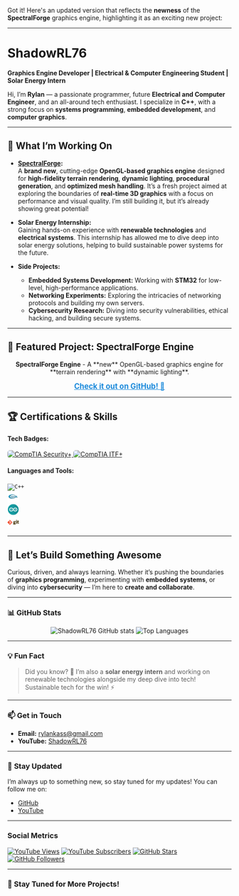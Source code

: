 Got it! Here's an updated version that reflects the **newness** of the **SpectralForge** graphics engine, highlighting it as an exciting new project:

---

# **ShadowRL76**

**Graphics Engine Developer | Electrical & Computer Engineering Student | Solar Energy Intern**

Hi, I’m **Rylan** — a passionate programmer, future **Electrical and Computer Engineer**, and an all-around tech enthusiast. I specialize in **C++**, with a strong focus on **systems programming**, **embedded development**, and **computer graphics**.

---

## 🚀 **What I’m Working On**
- **[SpectralForge](https://github.com/ShadowRL76/SpectralForge):**  
   A **brand new**, cutting-edge **OpenGL-based graphics engine** designed for **high-fidelity terrain rendering**, **dynamic lighting**, **procedural generation**, and **optimized mesh handling**. It’s a fresh project aimed at exploring the boundaries of **real-time 3D graphics** with a focus on performance and visual quality. I’m still building it, but it’s already showing great potential!
  
- **Solar Energy Internship:**  
   Gaining hands-on experience with **renewable technologies** and **electrical systems**. This internship has allowed me to dive deep into solar energy solutions, helping to build sustainable power systems for the future.
  
- **Side Projects:**  
   - **Embedded Systems Development:** Working with **STM32** for low-level, high-performance applications.
   - **Networking Experiments:** Exploring the intricacies of networking protocols and building my own servers.
   - **Cybersecurity Research:** Diving into security vulnerabilities, ethical hacking, and building secure systems.

---

## 🌟 **Featured Project: SpectralForge Engine**

<p align="center">
  <b>SpectralForge Engine</b> - A **new** OpenGL-based graphics engine for **terrain rendering** with **dynamic lighting**.
</p>
<p align="center">
  <a href="https://github.com/ShadowRL76/SpectralForge" style="font-size: 1.2em; color: #1c8adb; font-weight: bold;">Check it out on GitHub! 🚀</a>
</p>

---

## 🏆 **Certifications & Skills**

#### **Tech Badges:**
<p>
  <a href="https://www.comptia.org/certifications/security">
    <img src="https://img.shields.io/badge/CompTIA-Security%2B-brightgreen?style=for-the-badge&logo=comptia" alt="CompTIA Security+" style="border-radius: 5px;"/>
  </a>
  <a href="https://www.comptia.org/certifications/it-fundamentals">
    <img src="https://img.shields.io/badge/CompTIA-ITF%2B-blue?style=for-the-badge&logo=comptia" alt="CompTIA ITF+" style="border-radius: 5px;"/>
  </a>
</p>

#### **Languages and Tools:**
<code><img src="https://raw.githubusercontent.com/github/explore/master/topics/cplusplus/cplusplus.png" width="26" title="C++" style="margin-right: 10px;" /> <img src="https://raw.githubusercontent.com/github/explore/master/topics/opengl/opengl.png" width="26" title="OpenGL" style="margin-right: 10px;" /> <img src="https://raw.githubusercontent.com/github/explore/master/topics/arduino/arduino.png" width="26" title="Arduino" style="margin-right: 10px;" /> <img src="https://raw.githubusercontent.com/github/explore/master/topics/git/git.png" width="26" title="Git" style="margin-right: 10px;" /></code>

---

## 🤝 **Let’s Build Something Awesome**

Curious, driven, and always learning. Whether it’s pushing the boundaries of **graphics programming**, experimenting with **embedded systems**, or diving into **cybersecurity** — I’m here to **create and collaborate**.

---

### 📊 **GitHub Stats**

<p align="center">
   <img src="https://github-readme-stats.vercel.app/api?username=ShadowRL76&show_icons=true&theme=gruvbox" alt="ShadowRL76 GitHub stats" width="400"/>
   <img src="https://github-readme-stats.vercel.app/api/top-langs/?username=ShadowRL76&layout=compact&theme=dark" alt="Top Languages" width="400"/>
</p>

---

### 💡 **Fun Fact**
> Did you know? 🌱 I’m also a **solar energy intern** and working on renewable technologies alongside my deep dive into tech! Sustainable tech for the win! ⚡

---

### 📫 **Get in Touch**
- **Email:** rylankass@gmail.com
- **YouTube:** [ShadowRL76](https://www.youtube.com/channel/UCetCzxQEy0gsbkWNrjp3VRA)

---

### 🚀 **Stay Updated**

I’m always up to something new, so stay tuned for my updates! You can follow me on:

- [GitHub](https://github.com/ShadowRL76)
- [YouTube](https://www.youtube.com/channel/UCetCzxQEy0gsbkWNrjp3VRA)

---

### Social Metrics

[![YouTube Views](https://img.shields.io/youtube/views/UCetCzxQEy0gsbkWNrjp3VRA?label=YouTube%20Views&style=for-the-badge&logo=youtube)](https://www.youtube.com/channel/UCetCzxQEy0gsbkWNrjp3VRA)
[![YouTube Subscribers](https://img.shields.io/youtube/channel/subscribers/UCetCzxQEy0gsbkWNrjp3VRA?label=YouTube%20Subscribers&style=for-the-badge&logo=youtube)](https://www.youtube.com/channel/UCetCzxQEy0gsbkWNrjp3VRA)
[![GitHub Stars](https://img.shields.io/github/stars/ShadowRL76/YourRepository?style=for-the-badge&logo=github)](https://github.com/ShadowRL76)
[![GitHub Followers](https://img.shields.io/github/followers/ShadowRL76?style=for-the-badge&logo=github)](https://github.com/ShadowRL76)

---

### **🚀 Stay Tuned for More Projects!**

